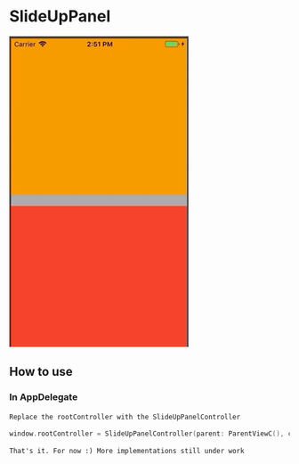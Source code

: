 # SlideUpPanel

![](slider.gif)

## How to use
### In AppDelegate
``` 
Replace the rootController with the SlideUpPanelController
```
``` swift
window.rootController = SlideUpPanelController(parent: ParentViewC(), content: ContentViewController())
```
``` 
That's it. For now :) More implementations still under work
```
